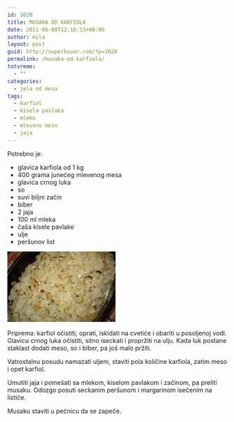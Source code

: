 ```yaml
---
id: 1020
title: MUSAKA OD KARFIOLA
date: 2011-06-08T12:16:13+00:00
author: mila
layout: post
guid: http://superkuvar.com/?p=1020
permalink: /musaka-od-karfiola/
totvreme:
  - ""
categories:
  - jela od mesa
tags:
  - karfiol
  - kisela pavlaka
  - mleko
  - mleveno meso
  - jaja
---
```

Potrebno je:

  * glavica karfiola od 1 kg
  * 400 grama junećeg mlevenog mesa
  * glavica crnog luka
  * so
  * suvi biljni začin
  * biber
  * 2 jaja
  * 100 ml mleka
  * čaša kisele pavlake
  * ulje
  * peršunov list

<img class="alignnone size-full wp-image-1021" title="musakakarfiol" src="/wp-content/uploads/2011/06/musakakarfiol-e1307535348226.jpg" alt="" width="247" height="161" /> 

Priprema: karfiol očistiti, oprati, iskidati na cvetiće i obariti u posoljenoj vodi. Glavicu crnog luka očistiti, sitno iseckati i propržiti na ulju. Kada luk postane staklast dodati meso, so i biber, pa još malo pržiti.

Vatrostalnu posudu namazati uljem, staviti pola količine karfiola, zatim meso i opet karfiol.

Umutiti jaja i pomešati sa mlekom, kiselom pavlakom i začinom, pa preliti musaku. Odozgo posuti seckanim peršunom i margarinom isečenim na listiće.

Musaku staviti u pećnicu da se zapeče.